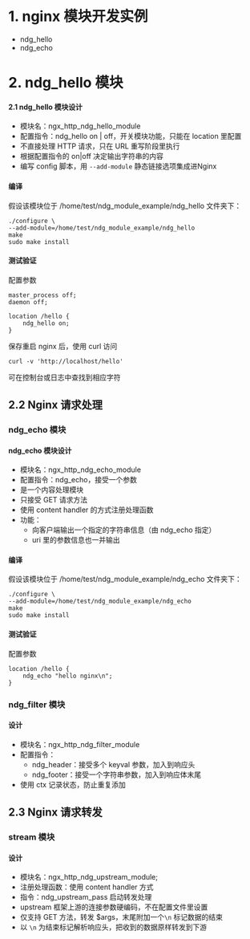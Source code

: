 # 1. nginx 模块开发实例
- ndg_hello
- ndg_echo
# 2. ndg_hello 模块
#### 2.1 ndg_hello 模块设计
- 模块名：ngx_http_ndg_hello_module
- 配置指令：ndg_hello on | off，开关模块功能，只能在 location 里配置
- 不直接处理 HTTP 请求，只在 URL 重写阶段里执行
- 根据配置指令的 on|off 决定输出字符串的内容
- 编写 config 脚本，用 `--add-module` 静态链接选项集成进Nginx
#### 编译
假设该模块位于 /home/test/ndg_module_example/ndg_hello 文件夹下：
```
./configure \
--add-module=/home/test/ndg_module_example/ndg_hello
make
sudo make install
```
#### 测试验证
配置参数
```
master_process off;
daemon off;

location /hello {
    ndg_hello on;
}
```
保存重启 nginx 后，使用 curl 访问
```
curl -v 'http://localhost/hello'
```
可在控制台或日志中查找到相应字符

## 2.2 Nginx 请求处理

### ndg_echo 模块
#### ndg_echo 模块设计
- 模块名：ngx_http_ndg_echo_module
- 配置指令：ndg_echo，接受一个参数
- 是一个内容处理模块
- 只接受 GET 请求方法
- 使用 content handler 的方式注册处理函数
- 功能：
  - 向客户端输出一个指定的字符串信息（由 ndg_echo 指定）
  - uri 里的参数信息也一并输出
#### 编译
假设该模块位于 /home/test/ndg_module_example/ndg_echo 文件夹下：
```
./configure \
--add-module=/home/test/ndg_module_example/ndg_echo
make
sudo make install
```
#### 测试验证

配置参数
```
location /hello {
    ndg_echo "hello nginx\n";
}
```
### ndg_filter 模块

#### 设计

- 模块名：ngx_http_ndg_filter_module
- 配置指令：
  - ndg_header：接受多个 keyval 参数，加入到响应头
  - ndg_footer：接受一个字符串参数，加入到响应体末尾
- 使用 ctx 记录状态，防止重复添加

## 2.3 Nginx 请求转发

### stream 模块

#### 设计

- 模块名：ngx_http_ndg_upstream_module;
- 注册处理函数：使用 content handler 方式
- 指令：ndg_upstream_pass 启动转发处理
- upstream 框架上游的连接参数硬编码，不在配置文件里设置
- 仅支持 GET 方法，转发 $args，末尾附加一个`\n` 标记数据的结束
- 以 `\n` 为结束标记解析响应头，把收到的数据原样转发到下游